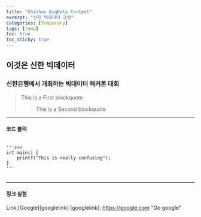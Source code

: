 ```yaml
---
title: "Shinhan BigData Contest"
excerpt: "신한 빅데이터 관련"
categories: [Temporary]
tags: [temp]
toc: true
toc_sticky: true
---
```


## 이것은 신한 빅데이터

### 신한은행에서 개최하는 빅데이터 해커톤 대회

> This is a First blockquote
>   > This is a Second blockquote

***

#### 코드 블럭
<pre>
<code>
'''c++
int main() {
    printf("This is really confusing");
}
'''
</code>
</pre>

***
#### 링크 실험
Link:[Google][googlelink]
[googlelink]: https://google.com "Go google"

